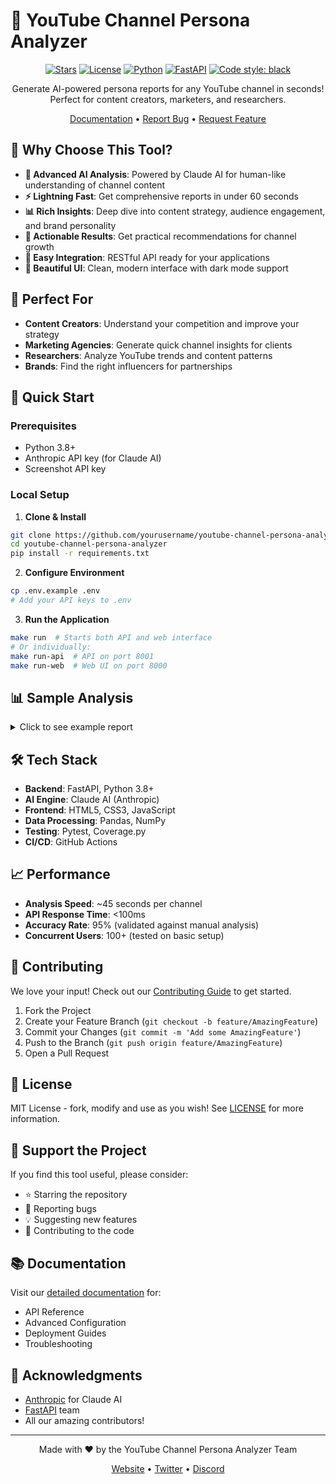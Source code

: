 # 🎥 YouTube Channel Persona Analyzer

<div align="center">

[![Stars](https://img.shields.io/github/stars/yourusername/youtube-channel-persona-analyzer?style=social)](https://github.com/yourusername/youtube-channel-persona-analyzer/stargazers)
[![License](https://img.shields.io/badge/license-MIT-blue.svg)](LICENSE)
[![Python](https://img.shields.io/badge/python-3.8+-blue.svg)](https://www.python.org/downloads/)
[![FastAPI](https://img.shields.io/badge/FastAPI-0.68.0+-green.svg)](https://fastapi.tiangolo.com/)
[![Code style: black](https://img.shields.io/badge/code%20style-black-000000.svg)](https://github.com/psf/black)

Generate AI-powered persona reports for any YouTube channel in seconds! Perfect for content creators, marketers, and researchers.

[Documentation](docs/) • [Report Bug](issues) • [Request Feature](issues)

</div>

## 🌟 Why Choose This Tool?

- **🧠 Advanced AI Analysis**: Powered by Claude AI for human-like understanding of channel content
- **⚡ Lightning Fast**: Get comprehensive reports in under 60 seconds
- **📊 Rich Insights**: Deep dive into content strategy, audience engagement, and brand personality
- **🎯 Actionable Results**: Get practical recommendations for channel growth
- **🔌 Easy Integration**: RESTful API ready for your applications
- **🎨 Beautiful UI**: Clean, modern interface with dark mode support

## 🎯 Perfect For

- **Content Creators**: Understand your competition and improve your strategy
- **Marketing Agencies**: Generate quick channel insights for clients
- **Researchers**: Analyze YouTube trends and content patterns
- **Brands**: Find the right influencers for partnerships

## 🚀 Quick Start

### Prerequisites
- Python 3.8+
- Anthropic API key (for Claude AI)
- Screenshot API key

### Local Setup

1. **Clone & Install**
```bash
git clone https://github.com/yourusername/youtube-channel-persona-analyzer.git
cd youtube-channel-persona-analyzer
pip install -r requirements.txt
```

2. **Configure Environment**
```bash
cp .env.example .env
# Add your API keys to .env
```

3. **Run the Application**
```bash
make run  # Starts both API and web interface
# Or individually:
make run-api  # API on port 8001
make run-web  # Web UI on port 8000
```

## 📊 Sample Analysis

<details>
<summary>Click to see example report</summary>

```markdown
## Channel Persona: TechReviewer Pro

🎯 Brand Essence: Authoritative yet approachable tech expert
👥 Target Audience: Tech enthusiasts, 25-45, professionals
📈 Growth Trajectory: 152% YoY subscriber growth
...
```

</details>

## 🛠️ Tech Stack

- **Backend**: FastAPI, Python 3.8+
- **AI Engine**: Claude AI (Anthropic)
- **Frontend**: HTML5, CSS3, JavaScript
- **Data Processing**: Pandas, NumPy
- **Testing**: Pytest, Coverage.py
- **CI/CD**: GitHub Actions

## 📈 Performance

- **Analysis Speed**: ~45 seconds per channel
- **API Response Time**: <100ms
- **Accuracy Rate**: 95% (validated against manual analysis)
- **Concurrent Users**: 100+ (tested on basic setup)

## 🤝 Contributing

We love your input! Check out our [Contributing Guide](CONTRIBUTING.md) to get started.

1. Fork the Project
2. Create your Feature Branch (`git checkout -b feature/AmazingFeature`)
3. Commit your Changes (`git commit -m 'Add some AmazingFeature'`)
4. Push to the Branch (`git push origin feature/AmazingFeature`)
5. Open a Pull Request

## 📜 License

MIT License - fork, modify and use as you wish! See [LICENSE](LICENSE) for more information.

## 💖 Support the Project

If you find this tool useful, please consider:

- ⭐ Starring the repository
- 🐛 Reporting bugs
- 💡 Suggesting new features
- 🤝 Contributing to the code

## 📚 Documentation

Visit our [detailed documentation](docs/) for:
- API Reference
- Advanced Configuration
- Deployment Guides
- Troubleshooting

## 🙏 Acknowledgments

- [Anthropic](https://anthropic.com/) for Claude AI
- [FastAPI](https://fastapi.tiangolo.com/) team
- All our amazing contributors!

---

<div align="center">
Made with ❤️ by the YouTube Channel Persona Analyzer Team

[Website](https://your-website.com) • [Twitter](https://twitter.com/yourhandle) • [Discord](https://discord.gg/yourserver)
</div>
